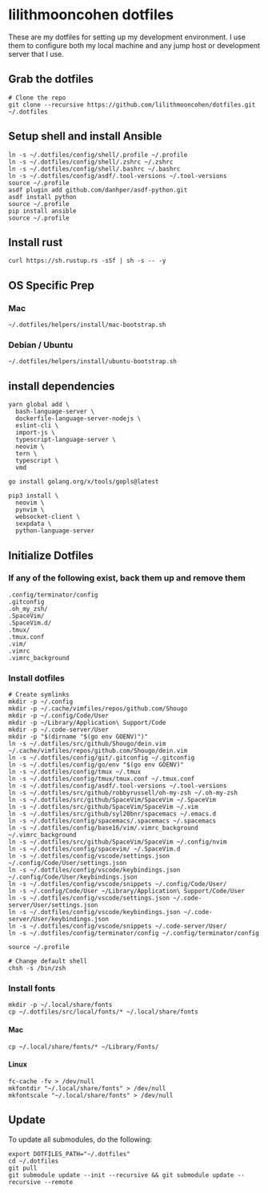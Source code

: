 # lilithmooncohen dotfiles
These are my dotfiles for setting up my development environment. I use them to configure both my local machine and any jump host or development server that I use.

## Grab the dotfiles
```
# Clone the repo
git clone --recursive https://github.com/lilithmooncohen/dotfiles.git ~/.dotfiles
```

## Setup shell and install Ansible
```
ln -s ~/.dotfiles/config/shell/.profile ~/.profile
ln -s ~/.dotfiles/config/shell/.zshrc ~/.zshrc
ln -s ~/.dotfiles/config/shell/.bashrc ~/.bashrc
ln -s ~/.dotfiles/config/asdf/.tool-versions ~/.tool-versions
source ~/.profile
asdf plugin add github.com/danhper/asdf-python.git
asdf install python
source ~/.profile
pip install ansible
source ~/.profile
```

## Install rust
```
curl https://sh.rustup.rs -sSf | sh -s -- -y
```

## OS Specific Prep

### Mac
```
~/.dotfiles/helpers/install/mac-bootstrap.sh
```

### Debian / Ubuntu
```
~/.dotfiles/helpers/install/ubuntu-bootstrap.sh
```

## install dependencies
```
yarn global add \
  bash-language-server \
  dockerfile-language-server-nodejs \
  eslint-cli \
  import-js \
  typescript-language-server \
  neovim \
  tern \
  typescript \
  vmd

go install golang.org/x/tools/gopls@latest

pip3 install \
  neovim \
  pynvim \
  websocket-client \
  sexpdata \
  python-language-server
```

## Initialize Dotfiles
### If any of the following exist, back them up and remove them
```
.config/terminator/config
.gitconfig
.oh_my_zsh/
.SpaceVim/
.SpaceVim.d/
.tmux/
.tmux.conf
.vim/
.vimrc
.vimrc_background
```

### Install dotfiles
```
# Create symlinks
mkdir -p ~/.config
mkdir -p ~/.cache/vimfiles/repos/github.com/Shougo
mkdir -p ~/.config/Code/User
mkdir -p ~/Library/Application\ Support/Code
mkdir -p ~/.code-server/User
mkdir -p "$(dirname "$(go env GOENV)")"
ln -s ~/.dotfiles/src/github/Shougo/dein.vim ~/.cache/vimfiles/repos/github.com/Shougo/dein.vim
ln -s ~/.dotfiles/config/git/.gitconfig ~/.gitconfig
ln -s ~/.dotfiles/config/go/env "$(go env GOENV)"
ln -s ~/.dotfiles/config/tmux ~/.tmux
ln -s ~/.dotfiles/config/tmux/tmux.conf ~/.tmux.conf
ln -s ~/.dotfiles/config/asdf/.tool-versions ~/.tool-versions
ln -s ~/.dotfiles/src/github/robbyrussell/oh-my-zsh ~/.oh-my-zsh
ln -s ~/.dotfiles/src/github/SpaceVim/SpaceVim ~/.SpaceVim
ln -s ~/.dotfiles/src/github/SpaceVim/SpaceVim ~/.vim
ln -s ~/.dotfiles/src/github/syl20bnr/spacemacs ~/.emacs.d
ln -s ~/.dotfiles/config/spacemacs/.spacemacs ~/.spacemacs
ln -s ~/.dotfiles/config/base16/vim/.vimrc_background ~/.vimrc_background
ln -s ~/.dotfiles/src/github/SpaceVim/SpaceVim ~/.config/nvim
ln -s ~/.dotfiles/config/spacevim/ ~/.SpaceVim.d
ln -s ~/.dotfiles/config/vscode/settings.json ~/.config/Code/User/settings.json
ln -s ~/.dotfiles/config/vscode/keybindings.json ~/.config/Code/User/keybindings.json
ln -s ~/.dotfiles/config/vscode/snippets ~/.config/Code/User/
ln -s ~/.config/Code/User ~/Library/Application\ Support/Code/User
ln -s ~/.dotfiles/config/vscode/settings.json ~/.code-server/User/settings.json
ln -s ~/.dotfiles/config/vscode/keybindings.json ~/.code-server/User/keybindings.json
ln -s ~/.dotfiles/config/vscode/snippets ~/.code-server/User/
ln -s ~/.dotfiles/config/terminator/config ~/.config/terminator/config

source ~/.profile

# Change default shell
chsh -s /bin/zsh
```

### Install fonts

```
mkdir -p ~/.local/share/fonts
cp ~/.dotfiles/src/local/fonts/* ~/.local/share/fonts
```

#### Mac
```
cp ~/.local/share/fonts/* ~/Library/Fonts/
```

#### Linux
```
fc-cache -fv > /dev/null
mkfontdir "~/.local/share/fonts" > /dev/null
mkfontscale "~/.local/share/fonts" > /dev/null
```

## Update
To update all submodules, do the following:
```
export DOTFILES_PATH="~/.dotfiles"
cd ~/.dotfiles
git pull
git submodule update --init --recursive && git submodule update --recursive --remote
```
